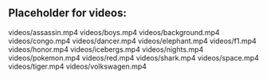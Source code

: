 ## Placeholder for videos:
videos/assassin.mp4
videos/boys.mp4
videos/background.mp4
videos/congo.mp4
videos/dancer.mp4
videos/elephant.mp4
videos/f1.mp4
videos/honor.mp4
videos/icebergs.mp4
videos/nights.mp4
videos/pokemon.mp4
videos/red.mp4
videos/shark.mp4
videos/space.mp4
videos/tiger.mp4
videos/volkswagen.mp4
